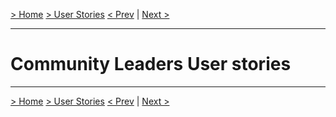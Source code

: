 [> Home](README.md)  [> User Stories](README.md)
[< Prev]()  |  [Next >]()

<hr />

# Community Leaders User stories

<hr />

[> Home](README.md)  [> User Stories](README.md)
[< Prev]()  |  [Next >]()
